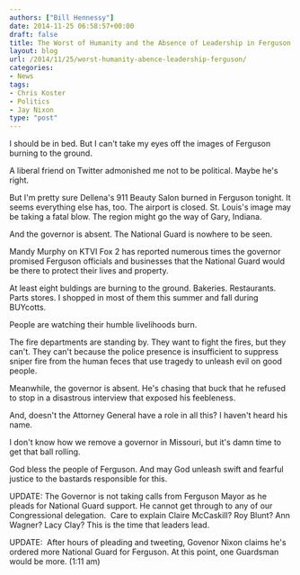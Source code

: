 ```yaml
---
authors: ["Bill Hennessy"]
date: 2014-11-25 06:58:57+00:00
draft: false
title: The Worst of Humanity and the Absence of Leadership in Ferguson
layout: blog
url: /2014/11/25/worst-humanity-abence-leadership-ferguson/
categories:
- News
tags:
- Chris Koster
- Politics
- Jay Nixon
type: "post"
---
```


I should be in bed. But I can't take my eyes off the images of Ferguson burning to the ground.

A liberal friend on Twitter admonished me not to be political. Maybe he's right.

But I'm pretty sure Dellena's 911 Beauty Salon burned in Ferguson tonight. It seems everything else has, too. The airport is closed. St. Louis's image may be taking a fatal blow. The region might go the way of Gary, Indiana.

And the governor is absent. The National Guard is nowhere to be seen.

Mandy Murphy on KTVI Fox 2 has reported numerous times the governor promised Ferguson officials and businesses that the National Guard would be there to protect their lives and property.

At least eight buldings are burning to the ground. Bakeries. Restaurants. Parts stores. I shopped in most of them this summer and fall during BUYcotts.

People are watching their humble livelihoods burn.

The fire departments are standing by. They want to fight the fires, but they can't. They can't because the police presence is insufficient to suppress sniper fire from the human feces that use tragedy to unleash evil on good people.

Meanwhile, the governor is absent. He's chasing that buck that he refused to stop in a disastrous interview that exposed his feebleness.

And, doesn't the Attorney General have a role in all this? I haven't heard his name.

I don't know how we remove a governor in Missouri, but it's damn time to get that ball rolling.

God bless the people of Ferguson. And may God unleash swift and fearful justice to the bastards responsible for this.

UPDATE: The Governor is not taking calls from Ferguson Mayor as he pleads for National Guard support. He cannot get through to any of our Congressional delegation.  Care to explain Claire McCaskill? Roy Blunt? Ann Wagner? Lacy Clay? This is the time that leaders lead.

UPDATE:  After hours of pleading and tweeting, Govenor Nixon claims he's ordered more National Guard for Ferguson. At this point, one Guardsman would be more. (1:11 am)
